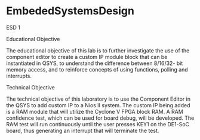 # EmbededSystemsDesign

ESD 1

Educational Objective

The educational objective of this lab is to further investigate the use of the component editor to create a custom IP module block that can be instantiated in QSYS, to understand the difference between 8/16/32- bit memory access, and to reinforce concepts of using functions, polling and interrupts.

Technical Objective

The technical objective of this laboratory is to use the Component Editor in the QSYS to add custom IP to a Nios II system. The custom IP being added is a RAM module that will utilize the Cyclone V FPGA block RAM. A RAM confidence test, which can be used for board debug, will be developed. The RAM test will run continuously until the user presses KEY1 on the DE1-SoC board, thus generating an interrupt that will terminate the test.
